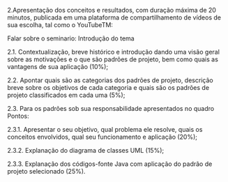 2.Apresentação dos conceitos e resultados, com duração máxima de 20 minutos, publicada em uma
plataforma de compartilhamento de vídeos de sua escolha, tal como o YouTubeTM:

Falar sobre o seminario:
Introdução do tema


2.1. Contextualização, breve histórico e introdução dando uma visão geral sobre as motivações e o
que são padrões de projeto, bem como quais as vantagens de sua aplicação (10%);

2.2. Apontar quais são as categorias dos padrões de projeto, descrição breve sobre os objetivos de
cada categoria e quais são os padrões de projeto classificados em cada uma (5%);

2.3. Para os padrões sob sua responsabilidade apresentados no quadro Pontos:

2.3.1. Apresentar o seu objetivo, qual problema ele resolve, quais os conceitos envolvidos, qual
seu funcionamento e aplicação (20%);


2.3.2. Explanação do diagrama de classes UML (15%);


2.3.3. Explanação dos códigos-fonte Java com aplicação do padrão de projeto selecionado
(25%).


